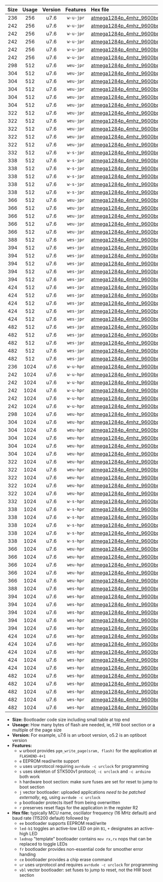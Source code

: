 |Size|Usage|Version|Features|Hex file|
|:-:|:-:|:-:|:-:|:--|
|236|256|u7.6|`w-u-jpr`|[atmega1284p_4mhz_9600bps_ur_vbl.hex](https://raw.githubusercontent.com/stefanrueger/urboot/main//atmega1284p_4mhz_9600bps_ur_vbl.hex)|
|242|256|u7.6|`w-u-jpr`|[atmega1284p_4mhz_9600bps_led+b5_ur_vbl.hex](https://raw.githubusercontent.com/stefanrueger/urboot/main//atmega1284p_4mhz_9600bps_led+b5_ur_vbl.hex)|
|242|256|u7.6|`w-u-jpr`|[atmega1284p_4mhz_9600bps_led+b7_ur_vbl.hex](https://raw.githubusercontent.com/stefanrueger/urboot/main//atmega1284p_4mhz_9600bps_led+b7_ur_vbl.hex)|
|242|256|u7.6|`w-u-jpr`|[atmega1284p_4mhz_9600bps_led+c7_ur_vbl.hex](https://raw.githubusercontent.com/stefanrueger/urboot/main//atmega1284p_4mhz_9600bps_led+c7_ur_vbl.hex)|
|242|256|u7.6|`w-u-jpr`|[atmega1284p_4mhz_9600bps_led+d7_ur_vbl.hex](https://raw.githubusercontent.com/stefanrueger/urboot/main//atmega1284p_4mhz_9600bps_led+d7_ur_vbl.hex)|
|242|256|u7.6|`w-u-jpr`|[atmega1284p_4mhz_9600bps_lednop_ur_vbl.hex](https://raw.githubusercontent.com/stefanrueger/urboot/main//atmega1284p_4mhz_9600bps_lednop_ur_vbl.hex)|
|298|512|u7.6|`weu-jpr`|[atmega1284p_4mhz_9600bps_ee_ur_vbl.hex](https://raw.githubusercontent.com/stefanrueger/urboot/main//atmega1284p_4mhz_9600bps_ee_ur_vbl.hex)|
|304|512|u7.6|`weu-jpr`|[atmega1284p_4mhz_9600bps_ee_led+b5_ur_vbl.hex](https://raw.githubusercontent.com/stefanrueger/urboot/main//atmega1284p_4mhz_9600bps_ee_led+b5_ur_vbl.hex)|
|304|512|u7.6|`weu-jpr`|[atmega1284p_4mhz_9600bps_ee_led+b7_ur_vbl.hex](https://raw.githubusercontent.com/stefanrueger/urboot/main//atmega1284p_4mhz_9600bps_ee_led+b7_ur_vbl.hex)|
|304|512|u7.6|`weu-jpr`|[atmega1284p_4mhz_9600bps_ee_led+c7_ur_vbl.hex](https://raw.githubusercontent.com/stefanrueger/urboot/main//atmega1284p_4mhz_9600bps_ee_led+c7_ur_vbl.hex)|
|304|512|u7.6|`weu-jpr`|[atmega1284p_4mhz_9600bps_ee_led+d7_ur_vbl.hex](https://raw.githubusercontent.com/stefanrueger/urboot/main//atmega1284p_4mhz_9600bps_ee_led+d7_ur_vbl.hex)|
|304|512|u7.6|`weu-jpr`|[atmega1284p_4mhz_9600bps_ee_lednop_ur_vbl.hex](https://raw.githubusercontent.com/stefanrueger/urboot/main//atmega1284p_4mhz_9600bps_ee_lednop_ur_vbl.hex)|
|322|512|u7.6|`weu-jpr`|[atmega1284p_4mhz_9600bps_ee_led+b5_fr_ur_vbl.hex](https://raw.githubusercontent.com/stefanrueger/urboot/main//atmega1284p_4mhz_9600bps_ee_led+b5_fr_ur_vbl.hex)|
|322|512|u7.6|`weu-jpr`|[atmega1284p_4mhz_9600bps_ee_led+b7_fr_ur_vbl.hex](https://raw.githubusercontent.com/stefanrueger/urboot/main//atmega1284p_4mhz_9600bps_ee_led+b7_fr_ur_vbl.hex)|
|322|512|u7.6|`weu-jpr`|[atmega1284p_4mhz_9600bps_ee_led+c7_fr_ur_vbl.hex](https://raw.githubusercontent.com/stefanrueger/urboot/main//atmega1284p_4mhz_9600bps_ee_led+c7_fr_ur_vbl.hex)|
|322|512|u7.6|`weu-jpr`|[atmega1284p_4mhz_9600bps_ee_led+d7_fr_ur_vbl.hex](https://raw.githubusercontent.com/stefanrueger/urboot/main//atmega1284p_4mhz_9600bps_ee_led+d7_fr_ur_vbl.hex)|
|322|512|u7.6|`weu-jpr`|[atmega1284p_4mhz_9600bps_ee_lednop_fr_ur_vbl.hex](https://raw.githubusercontent.com/stefanrueger/urboot/main//atmega1284p_4mhz_9600bps_ee_lednop_fr_ur_vbl.hex)|
|332|512|u7.6|`w-s-jpr`|[atmega1284p_4mhz_9600bps_vbl.hex](https://raw.githubusercontent.com/stefanrueger/urboot/main//atmega1284p_4mhz_9600bps_vbl.hex)|
|338|512|u7.6|`w-s-jpr`|[atmega1284p_4mhz_9600bps_led+b5_vbl.hex](https://raw.githubusercontent.com/stefanrueger/urboot/main//atmega1284p_4mhz_9600bps_led+b5_vbl.hex)|
|338|512|u7.6|`w-s-jpr`|[atmega1284p_4mhz_9600bps_led+b7_vbl.hex](https://raw.githubusercontent.com/stefanrueger/urboot/main//atmega1284p_4mhz_9600bps_led+b7_vbl.hex)|
|338|512|u7.6|`w-s-jpr`|[atmega1284p_4mhz_9600bps_led+c7_vbl.hex](https://raw.githubusercontent.com/stefanrueger/urboot/main//atmega1284p_4mhz_9600bps_led+c7_vbl.hex)|
|338|512|u7.6|`w-s-jpr`|[atmega1284p_4mhz_9600bps_led+d7_vbl.hex](https://raw.githubusercontent.com/stefanrueger/urboot/main//atmega1284p_4mhz_9600bps_led+d7_vbl.hex)|
|338|512|u7.6|`w-s-jpr`|[atmega1284p_4mhz_9600bps_lednop_vbl.hex](https://raw.githubusercontent.com/stefanrueger/urboot/main//atmega1284p_4mhz_9600bps_lednop_vbl.hex)|
|366|512|u7.6|`weu-jpr`|[atmega1284p_4mhz_9600bps_ee_led+b5_fr_ce_ur_vbl.hex](https://raw.githubusercontent.com/stefanrueger/urboot/main//atmega1284p_4mhz_9600bps_ee_led+b5_fr_ce_ur_vbl.hex)|
|366|512|u7.6|`weu-jpr`|[atmega1284p_4mhz_9600bps_ee_led+b7_fr_ce_ur_vbl.hex](https://raw.githubusercontent.com/stefanrueger/urboot/main//atmega1284p_4mhz_9600bps_ee_led+b7_fr_ce_ur_vbl.hex)|
|366|512|u7.6|`weu-jpr`|[atmega1284p_4mhz_9600bps_ee_led+c7_fr_ce_ur_vbl.hex](https://raw.githubusercontent.com/stefanrueger/urboot/main//atmega1284p_4mhz_9600bps_ee_led+c7_fr_ce_ur_vbl.hex)|
|366|512|u7.6|`weu-jpr`|[atmega1284p_4mhz_9600bps_ee_led+d7_fr_ce_ur_vbl.hex](https://raw.githubusercontent.com/stefanrueger/urboot/main//atmega1284p_4mhz_9600bps_ee_led+d7_fr_ce_ur_vbl.hex)|
|366|512|u7.6|`weu-jpr`|[atmega1284p_4mhz_9600bps_ee_lednop_fr_ce_ur_vbl.hex](https://raw.githubusercontent.com/stefanrueger/urboot/main//atmega1284p_4mhz_9600bps_ee_lednop_fr_ce_ur_vbl.hex)|
|388|512|u7.6|`wes-jpr`|[atmega1284p_4mhz_9600bps_ee_vbl.hex](https://raw.githubusercontent.com/stefanrueger/urboot/main//atmega1284p_4mhz_9600bps_ee_vbl.hex)|
|394|512|u7.6|`wes-jpr`|[atmega1284p_4mhz_9600bps_ee_led+b5_vbl.hex](https://raw.githubusercontent.com/stefanrueger/urboot/main//atmega1284p_4mhz_9600bps_ee_led+b5_vbl.hex)|
|394|512|u7.6|`wes-jpr`|[atmega1284p_4mhz_9600bps_ee_led+b7_vbl.hex](https://raw.githubusercontent.com/stefanrueger/urboot/main//atmega1284p_4mhz_9600bps_ee_led+b7_vbl.hex)|
|394|512|u7.6|`wes-jpr`|[atmega1284p_4mhz_9600bps_ee_led+c7_vbl.hex](https://raw.githubusercontent.com/stefanrueger/urboot/main//atmega1284p_4mhz_9600bps_ee_led+c7_vbl.hex)|
|394|512|u7.6|`wes-jpr`|[atmega1284p_4mhz_9600bps_ee_led+d7_vbl.hex](https://raw.githubusercontent.com/stefanrueger/urboot/main//atmega1284p_4mhz_9600bps_ee_led+d7_vbl.hex)|
|394|512|u7.6|`wes-jpr`|[atmega1284p_4mhz_9600bps_ee_lednop_vbl.hex](https://raw.githubusercontent.com/stefanrueger/urboot/main//atmega1284p_4mhz_9600bps_ee_lednop_vbl.hex)|
|424|512|u7.6|`wes-jpr`|[atmega1284p_4mhz_9600bps_ee_led+b5_fr_vbl.hex](https://raw.githubusercontent.com/stefanrueger/urboot/main//atmega1284p_4mhz_9600bps_ee_led+b5_fr_vbl.hex)|
|424|512|u7.6|`wes-jpr`|[atmega1284p_4mhz_9600bps_ee_led+b7_fr_vbl.hex](https://raw.githubusercontent.com/stefanrueger/urboot/main//atmega1284p_4mhz_9600bps_ee_led+b7_fr_vbl.hex)|
|424|512|u7.6|`wes-jpr`|[atmega1284p_4mhz_9600bps_ee_led+c7_fr_vbl.hex](https://raw.githubusercontent.com/stefanrueger/urboot/main//atmega1284p_4mhz_9600bps_ee_led+c7_fr_vbl.hex)|
|424|512|u7.6|`wes-jpr`|[atmega1284p_4mhz_9600bps_ee_led+d7_fr_vbl.hex](https://raw.githubusercontent.com/stefanrueger/urboot/main//atmega1284p_4mhz_9600bps_ee_led+d7_fr_vbl.hex)|
|424|512|u7.6|`wes-jpr`|[atmega1284p_4mhz_9600bps_ee_lednop_fr_vbl.hex](https://raw.githubusercontent.com/stefanrueger/urboot/main//atmega1284p_4mhz_9600bps_ee_lednop_fr_vbl.hex)|
|482|512|u7.6|`wes-jpr`|[atmega1284p_4mhz_9600bps_ee_led+b5_fr_ce_vbl.hex](https://raw.githubusercontent.com/stefanrueger/urboot/main//atmega1284p_4mhz_9600bps_ee_led+b5_fr_ce_vbl.hex)|
|482|512|u7.6|`wes-jpr`|[atmega1284p_4mhz_9600bps_ee_led+b7_fr_ce_vbl.hex](https://raw.githubusercontent.com/stefanrueger/urboot/main//atmega1284p_4mhz_9600bps_ee_led+b7_fr_ce_vbl.hex)|
|482|512|u7.6|`wes-jpr`|[atmega1284p_4mhz_9600bps_ee_led+c7_fr_ce_vbl.hex](https://raw.githubusercontent.com/stefanrueger/urboot/main//atmega1284p_4mhz_9600bps_ee_led+c7_fr_ce_vbl.hex)|
|482|512|u7.6|`wes-jpr`|[atmega1284p_4mhz_9600bps_ee_led+d7_fr_ce_vbl.hex](https://raw.githubusercontent.com/stefanrueger/urboot/main//atmega1284p_4mhz_9600bps_ee_led+d7_fr_ce_vbl.hex)|
|482|512|u7.6|`wes-jpr`|[atmega1284p_4mhz_9600bps_ee_lednop_fr_ce_vbl.hex](https://raw.githubusercontent.com/stefanrueger/urboot/main//atmega1284p_4mhz_9600bps_ee_lednop_fr_ce_vbl.hex)|
|236|1024|u7.6|`w-u-hpr`|[atmega1284p_4mhz_9600bps_ur.hex](https://raw.githubusercontent.com/stefanrueger/urboot/main//atmega1284p_4mhz_9600bps_ur.hex)|
|242|1024|u7.6|`w-u-hpr`|[atmega1284p_4mhz_9600bps_led+b5_ur.hex](https://raw.githubusercontent.com/stefanrueger/urboot/main//atmega1284p_4mhz_9600bps_led+b5_ur.hex)|
|242|1024|u7.6|`w-u-hpr`|[atmega1284p_4mhz_9600bps_led+b7_ur.hex](https://raw.githubusercontent.com/stefanrueger/urboot/main//atmega1284p_4mhz_9600bps_led+b7_ur.hex)|
|242|1024|u7.6|`w-u-hpr`|[atmega1284p_4mhz_9600bps_led+c7_ur.hex](https://raw.githubusercontent.com/stefanrueger/urboot/main//atmega1284p_4mhz_9600bps_led+c7_ur.hex)|
|242|1024|u7.6|`w-u-hpr`|[atmega1284p_4mhz_9600bps_led+d7_ur.hex](https://raw.githubusercontent.com/stefanrueger/urboot/main//atmega1284p_4mhz_9600bps_led+d7_ur.hex)|
|242|1024|u7.6|`w-u-hpr`|[atmega1284p_4mhz_9600bps_lednop_ur.hex](https://raw.githubusercontent.com/stefanrueger/urboot/main//atmega1284p_4mhz_9600bps_lednop_ur.hex)|
|298|1024|u7.6|`weu-hpr`|[atmega1284p_4mhz_9600bps_ee_ur.hex](https://raw.githubusercontent.com/stefanrueger/urboot/main//atmega1284p_4mhz_9600bps_ee_ur.hex)|
|304|1024|u7.6|`weu-hpr`|[atmega1284p_4mhz_9600bps_ee_led+b5_ur.hex](https://raw.githubusercontent.com/stefanrueger/urboot/main//atmega1284p_4mhz_9600bps_ee_led+b5_ur.hex)|
|304|1024|u7.6|`weu-hpr`|[atmega1284p_4mhz_9600bps_ee_led+b7_ur.hex](https://raw.githubusercontent.com/stefanrueger/urboot/main//atmega1284p_4mhz_9600bps_ee_led+b7_ur.hex)|
|304|1024|u7.6|`weu-hpr`|[atmega1284p_4mhz_9600bps_ee_led+c7_ur.hex](https://raw.githubusercontent.com/stefanrueger/urboot/main//atmega1284p_4mhz_9600bps_ee_led+c7_ur.hex)|
|304|1024|u7.6|`weu-hpr`|[atmega1284p_4mhz_9600bps_ee_led+d7_ur.hex](https://raw.githubusercontent.com/stefanrueger/urboot/main//atmega1284p_4mhz_9600bps_ee_led+d7_ur.hex)|
|304|1024|u7.6|`weu-hpr`|[atmega1284p_4mhz_9600bps_ee_lednop_ur.hex](https://raw.githubusercontent.com/stefanrueger/urboot/main//atmega1284p_4mhz_9600bps_ee_lednop_ur.hex)|
|322|1024|u7.6|`weu-hpr`|[atmega1284p_4mhz_9600bps_ee_led+b5_fr_ur.hex](https://raw.githubusercontent.com/stefanrueger/urboot/main//atmega1284p_4mhz_9600bps_ee_led+b5_fr_ur.hex)|
|322|1024|u7.6|`weu-hpr`|[atmega1284p_4mhz_9600bps_ee_led+b7_fr_ur.hex](https://raw.githubusercontent.com/stefanrueger/urboot/main//atmega1284p_4mhz_9600bps_ee_led+b7_fr_ur.hex)|
|322|1024|u7.6|`weu-hpr`|[atmega1284p_4mhz_9600bps_ee_led+c7_fr_ur.hex](https://raw.githubusercontent.com/stefanrueger/urboot/main//atmega1284p_4mhz_9600bps_ee_led+c7_fr_ur.hex)|
|322|1024|u7.6|`weu-hpr`|[atmega1284p_4mhz_9600bps_ee_led+d7_fr_ur.hex](https://raw.githubusercontent.com/stefanrueger/urboot/main//atmega1284p_4mhz_9600bps_ee_led+d7_fr_ur.hex)|
|322|1024|u7.6|`weu-hpr`|[atmega1284p_4mhz_9600bps_ee_lednop_fr_ur.hex](https://raw.githubusercontent.com/stefanrueger/urboot/main//atmega1284p_4mhz_9600bps_ee_lednop_fr_ur.hex)|
|332|1024|u7.6|`w-s-hpr`|[atmega1284p_4mhz_9600bps.hex](https://raw.githubusercontent.com/stefanrueger/urboot/main//atmega1284p_4mhz_9600bps.hex)|
|338|1024|u7.6|`w-s-hpr`|[atmega1284p_4mhz_9600bps_led+b5.hex](https://raw.githubusercontent.com/stefanrueger/urboot/main//atmega1284p_4mhz_9600bps_led+b5.hex)|
|338|1024|u7.6|`w-s-hpr`|[atmega1284p_4mhz_9600bps_led+b7.hex](https://raw.githubusercontent.com/stefanrueger/urboot/main//atmega1284p_4mhz_9600bps_led+b7.hex)|
|338|1024|u7.6|`w-s-hpr`|[atmega1284p_4mhz_9600bps_led+c7.hex](https://raw.githubusercontent.com/stefanrueger/urboot/main//atmega1284p_4mhz_9600bps_led+c7.hex)|
|338|1024|u7.6|`w-s-hpr`|[atmega1284p_4mhz_9600bps_led+d7.hex](https://raw.githubusercontent.com/stefanrueger/urboot/main//atmega1284p_4mhz_9600bps_led+d7.hex)|
|338|1024|u7.6|`w-s-hpr`|[atmega1284p_4mhz_9600bps_lednop.hex](https://raw.githubusercontent.com/stefanrueger/urboot/main//atmega1284p_4mhz_9600bps_lednop.hex)|
|366|1024|u7.6|`weu-hpr`|[atmega1284p_4mhz_9600bps_ee_led+b5_fr_ce_ur.hex](https://raw.githubusercontent.com/stefanrueger/urboot/main//atmega1284p_4mhz_9600bps_ee_led+b5_fr_ce_ur.hex)|
|366|1024|u7.6|`weu-hpr`|[atmega1284p_4mhz_9600bps_ee_led+b7_fr_ce_ur.hex](https://raw.githubusercontent.com/stefanrueger/urboot/main//atmega1284p_4mhz_9600bps_ee_led+b7_fr_ce_ur.hex)|
|366|1024|u7.6|`weu-hpr`|[atmega1284p_4mhz_9600bps_ee_led+c7_fr_ce_ur.hex](https://raw.githubusercontent.com/stefanrueger/urboot/main//atmega1284p_4mhz_9600bps_ee_led+c7_fr_ce_ur.hex)|
|366|1024|u7.6|`weu-hpr`|[atmega1284p_4mhz_9600bps_ee_led+d7_fr_ce_ur.hex](https://raw.githubusercontent.com/stefanrueger/urboot/main//atmega1284p_4mhz_9600bps_ee_led+d7_fr_ce_ur.hex)|
|366|1024|u7.6|`weu-hpr`|[atmega1284p_4mhz_9600bps_ee_lednop_fr_ce_ur.hex](https://raw.githubusercontent.com/stefanrueger/urboot/main//atmega1284p_4mhz_9600bps_ee_lednop_fr_ce_ur.hex)|
|388|1024|u7.6|`wes-hpr`|[atmega1284p_4mhz_9600bps_ee.hex](https://raw.githubusercontent.com/stefanrueger/urboot/main//atmega1284p_4mhz_9600bps_ee.hex)|
|394|1024|u7.6|`wes-hpr`|[atmega1284p_4mhz_9600bps_ee_led+b5.hex](https://raw.githubusercontent.com/stefanrueger/urboot/main//atmega1284p_4mhz_9600bps_ee_led+b5.hex)|
|394|1024|u7.6|`wes-hpr`|[atmega1284p_4mhz_9600bps_ee_led+b7.hex](https://raw.githubusercontent.com/stefanrueger/urboot/main//atmega1284p_4mhz_9600bps_ee_led+b7.hex)|
|394|1024|u7.6|`wes-hpr`|[atmega1284p_4mhz_9600bps_ee_led+c7.hex](https://raw.githubusercontent.com/stefanrueger/urboot/main//atmega1284p_4mhz_9600bps_ee_led+c7.hex)|
|394|1024|u7.6|`wes-hpr`|[atmega1284p_4mhz_9600bps_ee_led+d7.hex](https://raw.githubusercontent.com/stefanrueger/urboot/main//atmega1284p_4mhz_9600bps_ee_led+d7.hex)|
|394|1024|u7.6|`wes-hpr`|[atmega1284p_4mhz_9600bps_ee_lednop.hex](https://raw.githubusercontent.com/stefanrueger/urboot/main//atmega1284p_4mhz_9600bps_ee_lednop.hex)|
|424|1024|u7.6|`wes-hpr`|[atmega1284p_4mhz_9600bps_ee_led+b5_fr.hex](https://raw.githubusercontent.com/stefanrueger/urboot/main//atmega1284p_4mhz_9600bps_ee_led+b5_fr.hex)|
|424|1024|u7.6|`wes-hpr`|[atmega1284p_4mhz_9600bps_ee_led+b7_fr.hex](https://raw.githubusercontent.com/stefanrueger/urboot/main//atmega1284p_4mhz_9600bps_ee_led+b7_fr.hex)|
|424|1024|u7.6|`wes-hpr`|[atmega1284p_4mhz_9600bps_ee_led+c7_fr.hex](https://raw.githubusercontent.com/stefanrueger/urboot/main//atmega1284p_4mhz_9600bps_ee_led+c7_fr.hex)|
|424|1024|u7.6|`wes-hpr`|[atmega1284p_4mhz_9600bps_ee_led+d7_fr.hex](https://raw.githubusercontent.com/stefanrueger/urboot/main//atmega1284p_4mhz_9600bps_ee_led+d7_fr.hex)|
|424|1024|u7.6|`wes-hpr`|[atmega1284p_4mhz_9600bps_ee_lednop_fr.hex](https://raw.githubusercontent.com/stefanrueger/urboot/main//atmega1284p_4mhz_9600bps_ee_lednop_fr.hex)|
|482|1024|u7.6|`wes-hpr`|[atmega1284p_4mhz_9600bps_ee_led+b5_fr_ce.hex](https://raw.githubusercontent.com/stefanrueger/urboot/main//atmega1284p_4mhz_9600bps_ee_led+b5_fr_ce.hex)|
|482|1024|u7.6|`wes-hpr`|[atmega1284p_4mhz_9600bps_ee_led+b7_fr_ce.hex](https://raw.githubusercontent.com/stefanrueger/urboot/main//atmega1284p_4mhz_9600bps_ee_led+b7_fr_ce.hex)|
|482|1024|u7.6|`wes-hpr`|[atmega1284p_4mhz_9600bps_ee_led+c7_fr_ce.hex](https://raw.githubusercontent.com/stefanrueger/urboot/main//atmega1284p_4mhz_9600bps_ee_led+c7_fr_ce.hex)|
|482|1024|u7.6|`wes-hpr`|[atmega1284p_4mhz_9600bps_ee_led+d7_fr_ce.hex](https://raw.githubusercontent.com/stefanrueger/urboot/main//atmega1284p_4mhz_9600bps_ee_led+d7_fr_ce.hex)|
|482|1024|u7.6|`wes-hpr`|[atmega1284p_4mhz_9600bps_ee_lednop_fr_ce.hex](https://raw.githubusercontent.com/stefanrueger/urboot/main//atmega1284p_4mhz_9600bps_ee_lednop_fr_ce.hex)|

- **Size:** Bootloader code size including small table at top end
- **Useage:** How many bytes of flash are needed, ie, HW boot section or a multiple of the page size
- **Version:** For example, u7.6 is an urboot version, o5.2 is an optiboot version
- **Features:**
  + `w` urboot provides `pgm_write_page(sram, flash)` for the application at `FLASHEND-4+1`
  + `e` EEPROM read/write support
  + `u` uses urprotocol requiring `avrdude -c urclock` for programming
  + `s` uses skeleton of STK500v1 protocol; `-c urclock` and `-c arduino` both work
  + `h` hardware boot section: make sure fuses are set for reset to jump to boot section
  + `j` vector bootloader: uploaded applications *need to be patched externally*, eg, using `avrdude -c urclock`
  + `p` bootloader protects itself from being overwritten
  + `r` preserves reset flags for the application in the register R2
- **Hex file:** typically MCU name, oscillator frequency (16 MHz default) and baud rate (115200 default) followed by
  + `ee` bootloader supports EEPROM read/write
  + `led-b1` toggles an active-low LED on pin `B1`, `+` designates an active-high LED
  + `lednop` "template" bootloader contains `mov rx,rx` nops that can be replaced to toggle LEDs
  + `fr` bootloader provides non-essential code for smoother error handing
  + `ce` bootloader provides a chip erase command
  + `ur` uses urprotocol and requires `avrdude -c urclock` for programming
  + `vbl` vector bootloader: set fuses to jump to reset, not the HW boot section
